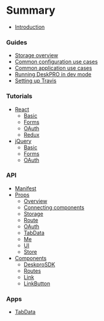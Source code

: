 # Summary

* [Introduction](README.md)

### Guides
* [Storage overview](guides/storage.md)
* [Common configuration use cases](guides/common_configuration.md)
* [Common application use cases](guides/common_application.md)
* [Running DeskPRO in dev mode](guides/deskpro_dev_mode.md)
* [Setting up Travis](guides/travis.md)

### Tutorials
* [React]()
    - [Basic](tutorials/basic.md)
    - [Forms](tutorials/form.md)
    - [OAuth](tutorials/oauth.md)
    - [Redux](tutorials/redux.md)
* [jQuery]()
    - [Basic](tutorials/jquery-basic.md)
    - [Forms](tutorials/jquery-form.md)
    - [OAuth](tutorials/jquery-oauth.md)

### API
* [Manifest](api/manifest.md)
* [Props]()
    - [Overview](api/props/overview.md)
    - [Connecting components](api/props/connecting.md)
    - [Storage](api/props/storage.md)
    - [Route](api/props/route.md)
    - [OAuth](api/props/oauth.md)
    - [TabData](api/props/tabdata.md)
    - [Me](api/props/me.md)
    - [UI](api/props/ui.md)
    - [Store](api/props/store.md)
* [Components]()
    - [DeskproSDK](api/components/deskprosdk.md)
    - [Routes](api/components/routes.md)
    - [Link](api/components/link.md)
    - [LinkButton](api/components/linkbutton.md)

### Apps
* [TabData](apps/tabdata.md)

